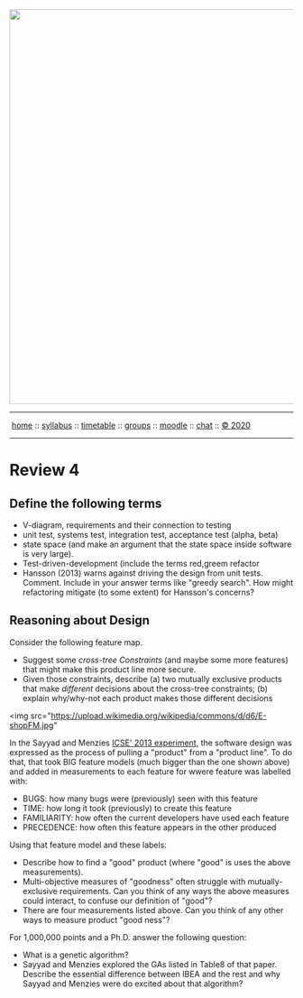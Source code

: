 <a name=top>
<a href="http://tiny.cc/seng20"><img  width=700
  src="https://raw.githubusercontent.com/txt/se20/master/etc/img/teamBanner.png"></a>
<hr>
<p>
&nbsp;<a href="https://tiny.cc/seng20">home</a> ::
<a href="https://github.com/txt/se20/blob/master/docs/syllabus.md#top">syllabus</a> ::
<a href="https://github.com/txt/se20/blob/master/docs/syllabus.md#timetable">timetable</a> ::
<a href="https://drive.google.com/drive/folders/1ZFn6H8-4kx5uP34bpFgIFonkz9Tw3nYM?usp=sharing">groups</a> ::
<a href="https://moodle-courses2021.wolfware.ncsu.edu/course/view.php?id=3873">moodle</a> ::
<a href="http://seng20.slack.com">chat</a>  ::
<a href="https://github.com/txt/se20/blob/master/LICENSE.md#top">&copy; 2020</a>  
<br>
<hr>







# Review 4
## Define the following terms

- V-diagram, requirements and their connection to testing
- unit test, systems test, integration test, acceptance test (alpha, beta)
- state space (and make an argument that the state space inside software is very large).
- Test-driven-development (include the terms red,greem refactor
- Hansson (2013) warns against driving the design from unit tests. Comment. Include in your answer terms like "greedy search". How might refactoring mitigate (to some extent) for Hansson's concerns?

## Reasoning about Design

Consider the following feature map. 
- Suggest some _cross-tree Constraints_ (and maybe some more features) that might make this
product line more secure.
- Given those constraints, describe (a) two mutually exclusive products that make _different_ decisions about the cross-tree constraints; (b) explain why/why-not each product makes those different decisions

<img src="https://upload.wikimedia.org/wikipedia/commons/d/d6/E-shopFM.jpg"


In  the Sayyad and Menzies [ICSE' 2013 experiment](https://fada.birzeit.edu/jspui/bitstream/20.500.11889/4528/1/dcb6eddbdac1c26b605ce3dff62e27167848.pdf), 
the software design was expressed as the process of pulling a "product" from a "product line".
To do that, that took BIG feature models (much bigger than the one shown above) and added in measurements to each feature for 
wwere feature was labelled with:

- BUGS: how many bugs were (previously) seen with this feature
- TIME: how long it took (previously) to create this feature
- FAMILIARITY: how often the current developers have used each feature
- PRECEDENCE: how often this feature appears in the other produced

Using that feature model and these labels:
- Describe how to find a "good" product (where "good" is uses the above measurements).
- Multi-objective measures of "goodness" often struggle with mutually-exclusive requirements. Can you think of any ways the above measures could interact, to confuse our definition of "good"?
- There are four measurements listed above. Can you think  of any other ways to measure product "good ness"?

For 1,000,000 points and a Ph.D. answer the following question:

- What is a genetic algorithm?
- Sayyad and Menzies explored the GAs listed in Table8 of that paper. Describe the essential difference between IBEA and the rest and why Sayyad and Menzies were do excited about that algorithm?


